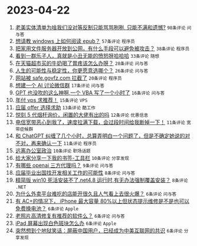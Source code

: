 # 2023-04-22

1. [老美实体清单为啥我们没对等反制只能骂骂咧咧, 只能不满和遗憾?](https://www.v2ex.com/t/934497) `98条评论` `问与答`
1. [想请教 windows 上如何阅读 epub？](https://www.v2ex.com/t/934493) `57条评论` `程序员`
1. [把家用文件服务器开放到公网，有什么手段可以避免被攻击？](https://www.v2ex.com/t/934526) `38条评论` `程序员`
1. [看到一群乐子人，真就是小丑无能的愤怒呀哈哈哈](https://www.v2ex.com/t/934509) `33条评论` `随想`
1. [在天猫超市买的牛奶喝了胃疼该怎么办呀？](https://www.v2ex.com/t/934498) `28条评论` `问与答`
1. [人生的可能性与稳定性，你更愿意选哪个？](https://www.v2ex.com/t/934511) `26条评论` `问与答`
1. [网站被 safe.govfz.com 拦截了](https://www.v2ex.com/t/934539) `20条评论` `程序员`
1. [想建一个 AI 讨论微信群](https://www.v2ex.com/t/934516) `17条评论` `问与答`
1. [GPT 也没吹的这么神啊,一个 VBA 写了一个小时了](https://www.v2ex.com/t/934504) `16条评论` `问与答`
1. [年付 vps 求推荐！](https://www.v2ex.com/t/934499) `15条评论` `VPS`
1. [应届 offer 选择求助](https://www.v2ex.com/t/934528) `13条评论` `酷工作`
1. [悦刻 5 代烟杆询价，闲置的大佬有出的吗](https://www.v2ex.com/t/934496) `12条评论` `优惠信息`
1. [电信宽带恶心到我了，速度拉满下载，会过段时间给我断掉一下！](https://www.v2ex.com/t/934541) `11条评论` `宽带症候群`
1. [和 ChatGPT 纠缠了几个小时，总算弄明白一个问题了，但是不确定她说的对不对，再来确认一下](https://www.v2ex.com/t/934518) `11条评论` `程序员`
1. [远离办公室政治](https://www.v2ex.com/t/934527) `10条评论` `职场话题`
1. [给大家分享一下我的书签-工具栏](https://www.v2ex.com/t/934508) `10条评论` `分享发现`
1. [有哪些 openai 三方代理吗？](https://www.v2ex.com/t/934522) `9条评论` `问与答`
1. [应届毕业出国找开发相关工作的可能性](https://www.v2ex.com/t/934538) `8条评论` `问与答`
1. [精简版 win10 死活安装不了.net4.8 运行时,有无办法强制覆盖安装？](https://www.v2ex.com/t/934495) `8条评论` `.NET`
1. [为什么外卖平台难吃的店能开很久且人气看上去很火爆？](https://www.v2ex.com/t/934550) `6条评论` `问与答`
1. [有 AC+的情况下， iPhone 最大容量 80%以上但状态提示维修是不是也可以免费换电池？](https://www.v2ex.com/t/934524) `6条评论` `Apple`
1. [老照片高清修复有推荐的软件么？](https://www.v2ex.com/t/934519) `6条评论` `问与答`
1. [iPad 屏幕出现白色斑块怎么办](https://www.v2ex.com/t/934506) `6条评论` `Apple`
1. [突然想到个地狱笑话：屏蔽中国用户，已经成为中美互联网的共识](https://www.v2ex.com/t/934537) `6条评论` `分享发现`
